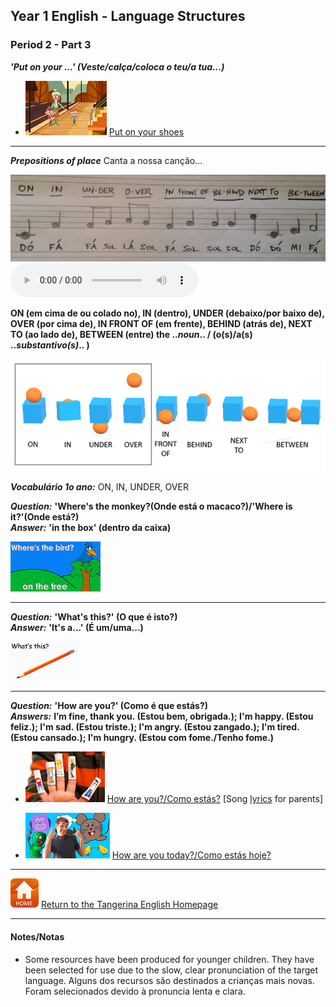 <head>
<!-- Global site tag (gtag.js) - Google Analytics -->
<script async src="https://www.googletagmanager.com/gtag/js?id=UA-110947112-3"></script>
<script>
  window.dataLayer = window.dataLayer || [];
  function gtag(){dataLayer.push(arguments);}
  gtag('js', new Date());

  gtag('config', 'UA-110947112-3');
</script>
</head>

## Year 1 English - Language Structures
### Period 2  - Part 3

***'Put on your ...'  (Veste/calça/coloca o teu/a tua...)***  

* [![shoes](/images/shoes.png)](https://www.youtube.com/watch?v=-jBfb33_KHU) [Put on your shoes](https://www.youtube.com/watch?v=-jBfb33_KHU)  

***

***Prepositions of place***  Canta a nossa canção...  

![pp_y2](/images/pp_y2.jpg) <audio src="audio/pp_long.mp3" controls preload></audio>  

**ON (em cima de ou colado no), IN (dentro), UNDER (debaixo/por baixo de), OVER (por cima de), IN FRONT OF (em frente), BEHIND (atrás de), NEXT TO (ao lado de), BETWEEN (entre) the ..*noun*.. / (o(s)/a(s) ..*substantivo(s)*.. )**  

![prep_y1_tr](/images/prep_y1_tr.png)  

***Vocabulário 1o ano:*** ON, IN, UNDER, OVER  

***Question:*** **'Where's the monkey?(Onde está o macaco?)/'Where is it?'(Onde está?)**  
***Answer:*** **'in the box' (dentro da caixa)**

[![mlpp](/images/mlpp.png)](https://www.youtube.com/watch?v=8F0NYBBKczM)

***

***Question:*** **'What's this?' (O que é isto?)**  
***Answer:*** **'It's a...' (É um/uma...)**

[![dewt](/images/dewt.png)](https://www.youtube.com/watch?v=TARreOtrWUg)

***

***Question:*** **'How are you?' (Como é que estás?)**  
***Answers:*** **I’m fine, thank you. (Estou bem, obrigada.); I'm happy. (Estou feliz.); I'm sad. (Estou triste.); I'm angry. (Estou zangado.); I'm tired. (Estou cansado.); I'm hungry. (Estou com fome./Tenho fome.)**  

* [![hays](/images/hays.PNG)](https://www.youtube.com/watch?v=LxhOv3KnfA8) [How are you?/Como estás?](https://www.youtube.com/watch?v=LxhOv3KnfA8)  [Song [lyrics](http://www.kidsboxapps.es/pdf/kb1/lyric/unit2.pdf) for parents]  

* [![hoyt](/images/hoyt.png)](https://www.youtube.com/watch?v=fMR8Hr9Xby4) [How are you today?/Como estás hoje?](https://www.youtube.com/watch?v=fMR8Hr9Xby4)  

***
[![home](/images/home.PNG)](https://tangerina-pt.github.io/English) [Return to the Tangerina English Homepage](https://tangerina-pt.github.io/English)

***

#### Notes/Notas
* Some resources have been produced for younger children. They have been selected for use due to the slow, clear pronunciation of the target language. Alguns dos recursos são destinados a crianças mais novas. Foram selecionados devido à pronuncia lenta e clara.
